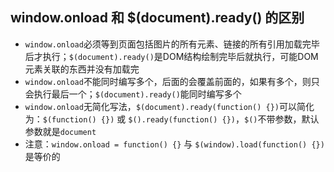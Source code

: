 ## window.onload 和 $(document).ready() 的区别  
- `window.onload`必须等到页面包括图片的所有元素、链接的所有引用加载完毕后才执行；`$(document).ready()`是DOM结构绘制完毕后就执行，可能DOM元素关联的东西并没有加载完  
- `window.onload`不能同时编写多个，后面的会覆盖前面的，如果有多个，则只会执行最后一个；`$(document).ready()`能同时编写多个  
- `window.onload`无简化写法，`$(document).ready(function() {})`可以简化为：`$(function() {})` 或 `$().ready(function() {})`，`$()`不带参数，默认参数就是`document`  
- 注意：`window.onload = function() {}` 与 `$(window).load(function() {})` 是等价的  



